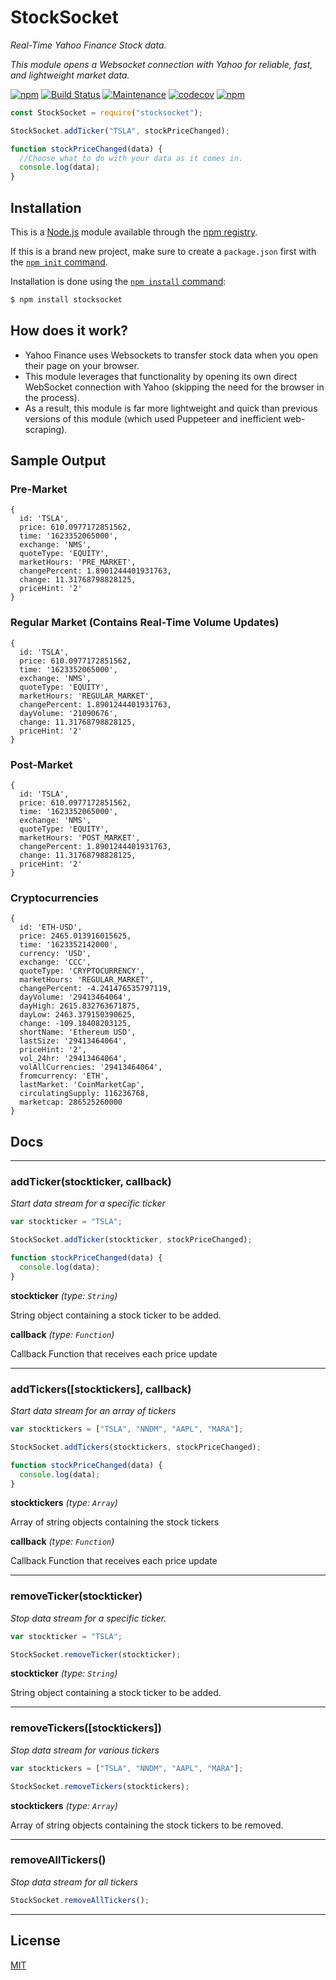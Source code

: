 # StockSocket

_Real-Time Yahoo Finance Stock data._

_This module opens a Websocket connection with Yahoo for reliable, fast, and lightweight market data._

[![npm](https://img.shields.io/npm/v/stocksocket.svg)](https://www.npmjs.com/package/stocksocket)
[![Build Status](https://travis-ci.org/dwyl/esta.svg?branch=master)](https://www.travis-ci.com/github/gregtuc/StockSocket)
[![Maintenance](https://img.shields.io/badge/Maintained%3F-yes-green.svg)](https://GitHub.com/gregtuc/StockSocket/graphs/commit-activity)
[![codecov](https://codecov.io/gh/gregtuc/StockSocket/branch/main/graph/badge.svg?token=06QRW20F5P)](https://codecov.io/gh/gregtuc/StockSocket)
[![npm](https://img.shields.io/npm/dm/stocksocket.svg)](https://www.npmjs.com/package/stocksocket)

```javascript
const StockSocket = require("stocksocket");

StockSocket.addTicker("TSLA", stockPriceChanged);

function stockPriceChanged(data) {
  //Choose what to do with your data as it comes in.
  console.log(data);
}
```

## Installation

This is a [Node.js](https://nodejs.org/en/) module available through the
[npm registry](https://www.npmjs.com/).

If this is a brand new project, make sure to create a `package.json` first with
the [`npm init` command](https://docs.npmjs.com/creating-a-package-json-file).

Installation is done using the
[`npm install` command](https://docs.npmjs.com/getting-started/installing-npm-packages-locally):

```bash
$ npm install stocksocket
```

## How does it work?

- Yahoo Finance uses Websockets to transfer stock data when you open their page on your browser.
- This module leverages that functionality by opening its own direct WebSocket connection with Yahoo (skipping the need for the browser in the process).
- As a result, this module is far more lightweight and quick than previous versions of this module (which used Puppeteer and inefficient web-scraping).

## Sample Output
### Pre-Market
```
{
  id: 'TSLA',
  price: 610.0977172851562,
  time: '1623352065000',
  exchange: 'NMS',
  quoteType: 'EQUITY',
  marketHours: 'PRE_MARKET',
  changePercent: 1.8901244401931763,
  change: 11.31768798828125,
  priceHint: '2'
}
```

### Regular Market (Contains Real-Time Volume Updates)
```
{
  id: 'TSLA',
  price: 610.0977172851562,
  time: '1623352065000',
  exchange: 'NMS',
  quoteType: 'EQUITY',
  marketHours: 'REGULAR_MARKET',
  changePercent: 1.8901244401931763,
  dayVolume: '21090676',
  change: 11.31768798828125,
  priceHint: '2'
}
```

### Post-Market
```
{
  id: 'TSLA',
  price: 610.0977172851562,
  time: '1623352065000',
  exchange: 'NMS',
  quoteType: 'EQUITY',
  marketHours: 'POST_MARKET',
  changePercent: 1.8901244401931763,
  change: 11.31768798828125,
  priceHint: '2'
}
```

### Cryptocurrencies
```
{
  id: 'ETH-USD',
  price: 2465.013916015625,
  time: '1623352142000',
  currency: 'USD',
  exchange: 'CCC',
  quoteType: 'CRYPTOCURRENCY',
  marketHours: 'REGULAR_MARKET',
  changePercent: -4.241476535797119,
  dayVolume: '29413464064',
  dayHigh: 2615.832763671875,
  dayLow: 2463.379150390625,
  change: -109.18408203125,
  shortName: 'Ethereum USD',
  lastSize: '29413464064',
  priceHint: '2',
  vol_24hr: '29413464064',
  volAllCurrencies: '29413464064',
  fromcurrency: 'ETH',
  lastMarket: 'CoinMarketCap',
  circulatingSupply: 116236768,
  marketcap: 286525260000
}
```

## Docs

---

### addTicker(stockticker, callback)
_Start data stream for a specific ticker_

```javascript
var stockticker = "TSLA";

StockSocket.addTicker(stockticker, stockPriceChanged);

function stockPriceChanged(data) {
  console.log(data);
}
```

**stockticker** _(type: `String`)_

String object containing a stock ticker to be added.

**callback** _(type: `Function`)_

Callback Function that receives each price update

---

### addTickers([stocktickers], callback)
_Start data stream for an array of tickers_

```javascript
var stocktickers = ["TSLA", "NNDM", "AAPL", "MARA"];

StockSocket.addTickers(stocktickers, stockPriceChanged);

function stockPriceChanged(data) {
  console.log(data);
}
```

**stocktickers** _(type: `Array`)_

Array of string objects containing the stock tickers

**callback** _(type: `Function`)_

Callback Function that receives each price update

---

### removeTicker(stockticker)
_Stop data stream for a specific ticker._
```javascript
var stockticker = "TSLA";

StockSocket.removeTicker(stockticker);
```

**stockticker** _(type: `String`)_

String object containing a stock ticker to be added.

---

### removeTickers([stocktickers])
_Stop data stream for various tickers_

```javascript
var stocktickers = ["TSLA", "NNDM", "AAPL", "MARA"];

StockSocket.removeTickers(stocktickers);
```

**stocktickers** _(type: `Array`)_

Array of string objects containing the stock tickers to be removed.

---

### removeAllTickers()
_Stop data stream for all tickers_

```javascript
StockSocket.removeAllTickers();
```

---

## License

  [MIT](LICENSE)
